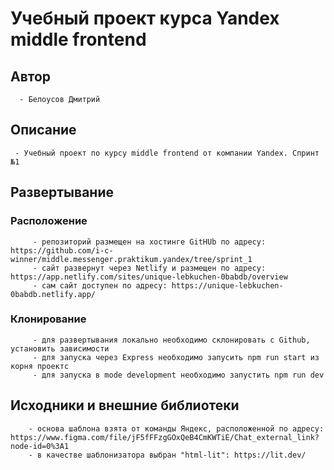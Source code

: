 # Учебный проект курса Yandex middle frontend

  ## Автор 
      - Белоусов Дмитрий
  ## Описание
     - Учебный проект по курсу middle frontend от компании Yandex. Спринт №1

  ## Развертывание 

  ### Расположение

         - репозиторий размещен на хостинге GitHUb по адресу: https://github.com/i-c-winner/middle.messenger.praktikum.yandex/tree/sprint_1
         - сайт развернут через Netlify и размещен по адресу: https://app.netlify.com/sites/unique-lebkuchen-0babdb/overview
         - сам сайт доступен по адресу: https://unique-lebkuchen-0babdb.netlify.app/

  ### Клонирование

         - для развертывания локально необходимо склонировать с Github, установить зависимости
         - для запуска через Express необходимо запусить npm run start из корня проектс
         - для запуска в mode development необходимо запустить npm run dev

  ## Исходники и внешние библиотеки

        - основа шаблона взята от команды Яндекс, расположенной по адресу: https://www.figma.com/file/jF5fFFzgGOxQeB4CmKWTiE/Chat_external_link?node-id=0%3A1
        - в качестве шаблонизатора выбран "html-lit": https://lit.dev/
